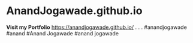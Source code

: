 # AnandJogawade.github.io
**Visit my Portfolio** 
https://anandjogawade.github.io/
.
.
.
#anandjogawade
#anand
#Anand Jogawade
#anand jogawade
